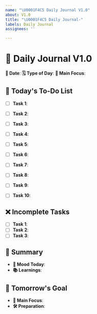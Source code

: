 ```yaml
---
name: "\U0001F4C5 Daily Journal V1.0"
about: V1.0
title: "\U0001F4C5 Daily Journal-"
labels: Daily Journal
assignees: ''

---
```


# 📅 Daily Journal V1.0

**📅 Date**: 
**🗓️ Type of Day**: 
**🎯 Main Focus**: 

## 📝 Today's To-Do List
- [ ] **Task 1**: 
- [ ] **Task 2**: 
- [ ] **Task 3**: 
- [ ] **Task 4**: 
- [ ] **Task 5**: 
- [ ] **Task 6**: 
- [ ] **Task 7**: 
- [ ] **Task 8**: 
- [ ] **Task 9**: 
- [ ] **Task 10**: 


## ❌ Incomplete Tasks
- [ ] **Task 1**: 
- [ ] **Task 2**: 
- [ ] **Task 3**: 

## 🌟 Summary
- **🙂 Mood Today**:
- **📚 Learnings**: 

## 🎯 Tomorrow's Goal
- **🎯 Main Focus**: 
- **🛠️ Preparation**:
